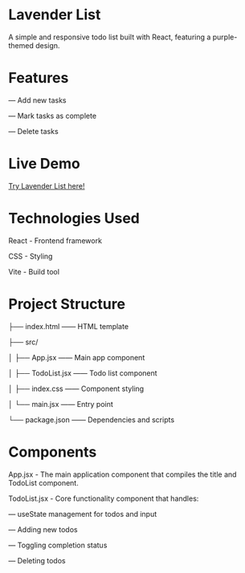 # Lavender List
A simple and responsive todo list built with React, featuring a purple-themed design.

# Features

— Add new tasks

— Mark tasks as complete

— Delete tasks


# Live Demo
[ Try Lavender List here!](https://lavender-list.vercel.app/)

# Technologies Used
React - Frontend framework

CSS - Styling

Vite - Build tool

# Project Structure
├── index.html       —— HTML template

├── src/

│   ├── App.jsx      —— Main app component

│   ├── TodoList.jsx —— Todo list component

│   ├── index.css    —— Component styling

│   └── main.jsx     —— Entry point

└── package.json     —— Dependencies and scripts

# Components

App.jsx - The main application component that compiles the title and TodoList component.

TodoList.jsx - Core functionality component that handles:

— useState management for todos and input

— Adding new todos

— Toggling completion status

— Deleting todos
